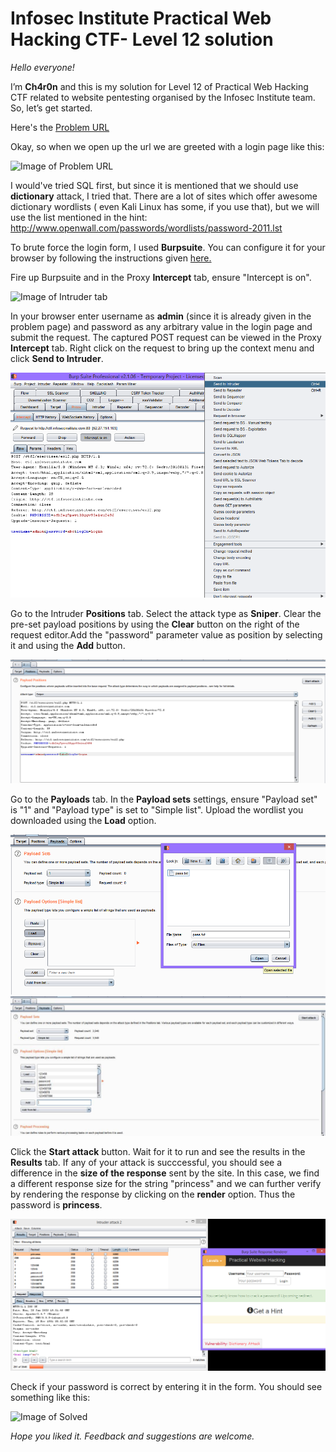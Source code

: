 # Infosec Institute Practical Web Hacking CTF- Level 12 solution #

*Hello everyone!*

I’m **Ch4r0n** and this is my solution for Level 12 of Practical Web Hacking CTF related to website pentesting organised by the Infosec Institute team. 
So, let’s get started.

Here's the [Problem URL](http://ctf.infosecinstitute.com/ctf2/exercises/ex12.php)

Okay, so when we open up the url we are greeted with a login page like this:

![Image of Problem URL](https://github.com/Th3Ch4r0n/CTF-writeups/blob/master/Level12_1.png)

I would've tried SQL first, but since it is mentioned that we should use **dictionary** attack, I tried that.
There are a lot of sites which offer awesome dictionary wordlists ( even Kali Linux has some, if you use that), 
but we will use the list mentioned in the hint:
http://www.openwall.com/passwords/wordlists/password-2011.lst

To brute force the login form, I used **Burpsuite**. You can configure it for your browser by following the instructions given [here.](https://support.portswigger.net/customer/portal/articles/1783066-configuring-firefox-to-work-with-burp)

Fire up Burpsuite and in the Proxy **Intercept** tab, ensure "Intercept is on".

![Image of Intruder tab](https://github.com/Th3Ch4r0n/CTF-writeups/blob/master/Level12_2.png)

In your browser enter username as **admin** (since it is already given in the problem page) and password as any arbitrary value in the login page and submit the request. 
The captured POST request can be viewed in the Proxy **Intercept** tab.
Right click on the request to bring up the context menu and click **Send to Intruder**.

![Image of context menu](https://github.com/Th3Ch4r0n/CTF-writeups/blob/master/122.png)

Go to the Intruder **Positions** tab.
Select the attack type as **Sniper**.
Clear the pre-set payload positions by using the **Clear** button on the right of the request editor.Add the "password" parameter value as position by selecting it and using the **Add** button. 

![Image of Positions tab](https://github.com/Th3Ch4r0n/CTF-writeups/blob/master/123.png)


Go to the **Payloads** tab. In the **Payload sets** settings, ensure "Payload set" is "1" and "Payload type" is set to "Simple list".
Upload the wordlist you downloaded using the **Load** option.

![Image of Payloads tab](https://github.com/Th3Ch4r0n/CTF-writeups/blob/master/125.png) ![Image of the start attack](https://github.com/Th3Ch4r0n/CTF-writeups/blob/master/124.jpg)

Click the **Start attack** button.
Wait for it to run and see the results in the **Results** tab.
If any of your attack is succcessful, you should see a difference in the **size of the response** sent by the site.
In this case, we find a different response size for the string "princess" and we can further verify by rendering the response by clicking on the **render** option. Thus the password is **princess**.

![Image of results](https://github.com/Th3Ch4r0n/CTF-writeups/blob/master/126.png)

Check if your password is correct by entering it in the form.
You should see something like this:

![Image of Solved](https://github.com/Th3Ch4r0n/CTF-writeups/blob/master/Level12_3.png)

*Hope you liked it. 
Feedback and suggestions are welcome.*
